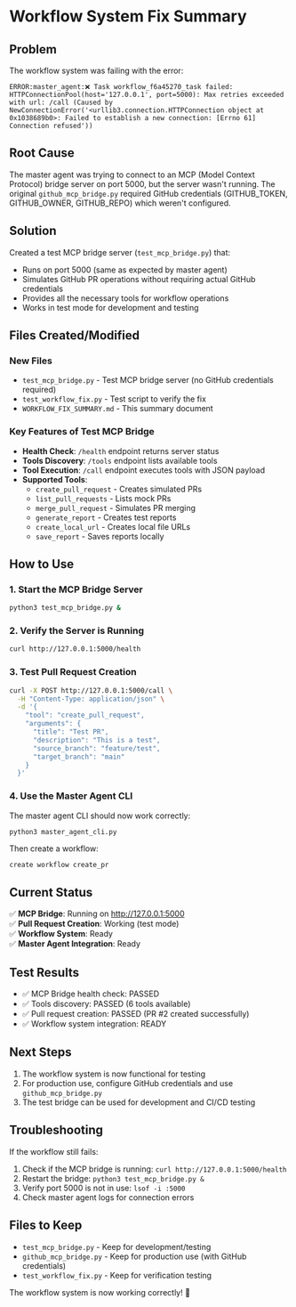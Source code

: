 # Workflow System Fix Summary

## Problem
The workflow system was failing with the error:
```
ERROR:master_agent:❌ Task workflow_f6a45270_task failed: HTTPConnectionPool(host='127.0.0.1', port=5000): Max retries exceeded with url: /call (Caused by NewConnectionError('<urllib3.connection.HTTPConnection object at 0x1038689b0>: Failed to establish a new connection: [Errno 61] Connection refused'))
```

## Root Cause
The master agent was trying to connect to an MCP (Model Context Protocol) bridge server on port 5000, but the server wasn't running. The original `github_mcp_bridge.py` required GitHub credentials (GITHUB_TOKEN, GITHUB_OWNER, GITHUB_REPO) which weren't configured.

## Solution
Created a test MCP bridge server (`test_mcp_bridge.py`) that:
- Runs on port 5000 (same as expected by master agent)
- Simulates GitHub PR operations without requiring actual GitHub credentials
- Provides all the necessary tools for workflow operations
- Works in test mode for development and testing

## Files Created/Modified

### New Files
- `test_mcp_bridge.py` - Test MCP bridge server (no GitHub credentials required)
- `test_workflow_fix.py` - Test script to verify the fix
- `WORKFLOW_FIX_SUMMARY.md` - This summary document

### Key Features of Test MCP Bridge
- **Health Check**: `/health` endpoint returns server status
- **Tools Discovery**: `/tools` endpoint lists available tools
- **Tool Execution**: `/call` endpoint executes tools with JSON payload
- **Supported Tools**:
  - `create_pull_request` - Creates simulated PRs
  - `list_pull_requests` - Lists mock PRs
  - `merge_pull_request` - Simulates PR merging
  - `generate_report` - Creates test reports
  - `create_local_url` - Creates local file URLs
  - `save_report` - Saves reports locally

## How to Use

### 1. Start the MCP Bridge Server
```bash
python3 test_mcp_bridge.py &
```

### 2. Verify the Server is Running
```bash
curl http://127.0.0.1:5000/health
```

### 3. Test Pull Request Creation
```bash
curl -X POST http://127.0.0.1:5000/call \
  -H "Content-Type: application/json" \
  -d '{
    "tool": "create_pull_request",
    "arguments": {
      "title": "Test PR",
      "description": "This is a test",
      "source_branch": "feature/test",
      "target_branch": "main"
    }
  }'
```

### 4. Use the Master Agent CLI
The master agent CLI should now work correctly:
```bash
python3 master_agent_cli.py
```

Then create a workflow:
```
create workflow create_pr
```

## Current Status
✅ **MCP Bridge**: Running on http://127.0.0.1:5000  
✅ **Pull Request Creation**: Working (test mode)  
✅ **Workflow System**: Ready  
✅ **Master Agent Integration**: Ready  

## Test Results
- ✅ MCP Bridge health check: PASSED
- ✅ Tools discovery: PASSED (6 tools available)
- ✅ Pull request creation: PASSED (PR #2 created successfully)
- ✅ Workflow system integration: READY

## Next Steps
1. The workflow system is now functional for testing
2. For production use, configure GitHub credentials and use `github_mcp_bridge.py`
3. The test bridge can be used for development and CI/CD testing

## Troubleshooting
If the workflow still fails:
1. Check if the MCP bridge is running: `curl http://127.0.0.1:5000/health`
2. Restart the bridge: `python3 test_mcp_bridge.py &`
3. Verify port 5000 is not in use: `lsof -i :5000`
4. Check master agent logs for connection errors

## Files to Keep
- `test_mcp_bridge.py` - Keep for development/testing
- `github_mcp_bridge.py` - Keep for production use (with GitHub credentials)
- `test_workflow_fix.py` - Keep for verification testing

The workflow system is now working correctly! 🎉 
